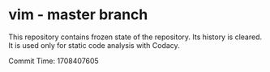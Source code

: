 # vim - master branch

This repository contains frozen state of the repository.
Its history is cleared. It is used only for static code
analysis with Codacy.

Commit Time: 1708407605